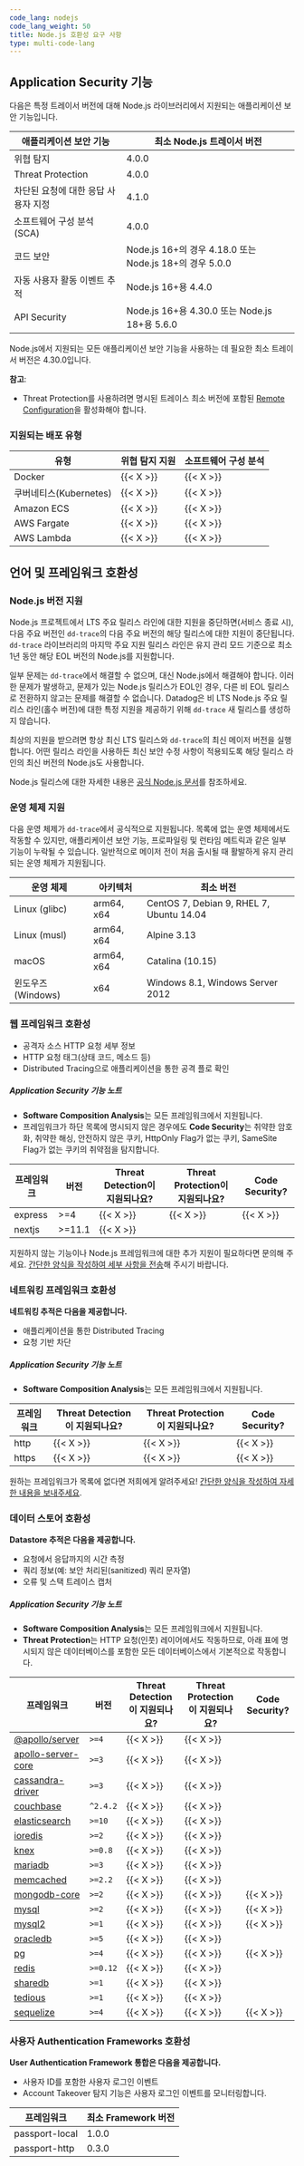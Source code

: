 ```yaml
---
code_lang: nodejs
code_lang_weight: 50
title: Node.js 호환성 요구 사항
type: multi-code-lang
---
```


## Application Security 기능

다음은 특정 트레이서 버전에 대해 Node.js 라이브러리에서 지원되는 애플리케이션 보안 기능입니다.

| 애플리케이션 보안 기능        | 최소 Node.js 트레이서 버전                     |
|----------------------------------------|----------------------------------------------------|
| 위협 탐지                       | 4.0.0                                              |
| Threat Protection                      | 4.0.0                                              |
| 차단된 요청에 대한 응답 사용자 지정 | 4.1.0                                              |
| 소프트웨어 구성 분석(SCA)    | 4.0.0                                              |
| 코드 보안                          | Node.js 16+의 경우 4.18.0 또는 Node.js 18+의 경우 5.0.0   |
| 자동 사용자 활동 이벤트 추적 | Node.js 16+용 4.4.0                              |
| API Security                           | Node.js 16+용 4.30.0 또는 Node.js 18+용 5.6.0   |

Node.js에서 지원되는 모든 애플리케이션 보안 기능을 사용하는 데 필요한 최소 트레이서 버전은 4.30.0입니다.


**참고**:
- Threat Protection를 사용하려면 명시된 트레이스 최소 버전에 포함된 [Remote Configuration][2]을 활성화해야 합니다.

### 지원되는 배포 유형
| 유형        | 위협 탐지 지원 | 소프트웨어 구성 분석 |
|-------------|--------------------------|-------------------------------|
| Docker      | {{< X >}}                | {{< X >}}                     |
| 쿠버네티스(Kubernetes)  | {{< X >}}                | {{< X >}}                     |
| Amazon ECS  | {{< X >}}                | {{< X >}}                     |
| AWS Fargate | {{< X >}}                | {{< X >}}                     |
| AWS Lambda  | {{< X >}}                | {{< X >}}                     |

## 언어 및 프레임워크 호환성

### Node.js 버전 지원

Node.js 프로젝트에서 LTS 주요 릴리스 라인에 대한 지원을 중단하면(서비스 종료 시), 다음 주요 버전인 `dd-trace`의 다음 주요 버전의 해당 릴리스에 대한 지원이 중단됩니다.
`dd-trace` 라이브러리의 마지막 주요 지원 릴리스 라인은 유지 관리 모드 기준으로 최소 1년 동안 해당 EOL 버전의 Node.js를 지원합니다.

일부 문제는 `dd-trace`에서 해결할 수 없으며, 대신 Node.js에서 해결해야 합니다. 이러한 문제가 발생하고, 문제가 있는 Node.js 릴리스가 EOL인 경우, 다른 비 EOL 릴리스로 전환하지 않고는 문제를 해결할 수 없습니다.
Datadog은 비 LTS Node.js 주요 릴리스 라인(홀수 버전)에 대한 특정 지원을 제공하기 위해 `dd-trace` 새 릴리스를 생성하지 않습니다.

최상의 지원을 받으려면 항상 최신 LTS 릴리스와 `dd-trace`의 최신 메이저 버전을 실행합니다. 어떤 릴리스 라인을 사용하든 최신 보안 수정 사항이 적용되도록 해당 릴리스 라인의 최신 버전의 Node.js도 사용합니다.

Node.js 릴리스에 대한 자세한 내용은 [공식 Node.js 문서][4]를 참조하세요.



### 운영 체제 지원

다음 운영 체제가 `dd-trace`에서 공식적으로 지원됩니다. 목록에 없는 운영 체제에서도 작동할 수 있지만, 애플리케이션 보안 기능, 프로파일링 및 런타임 메트릭과 같은 일부 기능이 누락될 수 있습니다. 일반적으로 메이저 전이 처음 출시될 때 활발하게 유지 관리되는 운영 체제가 지원됩니다.


| 운영 체제 | 아키텍처 | 최소 버전                         |
|------------------|---------------|------------------------------------------|
| Linux (glibc)    | arm64, x64    | CentOS 7, Debian 9, RHEL 7, Ubuntu 14.04 |
| Linux (musl)     | arm64, x64    | Alpine 3.13                              |
| macOS            | arm64, x64    | Catalina (10.15)                         |
| 윈도우즈(Windows)          | x64           | Windows 8.1, Windows Server 2012         |





### 웹 프레임워크 호환성

- 공격자 소스 HTTP 요청 세부 정보
- HTTP 요청 태그(상태 코드, 메소드 등)
- Distributed Tracing으로 애플리케이션을 통한 공격 플로 확인

##### Application Security 기능 노트
- **Software Composition Analysis**는 모든 프레임워크에서 지원됩니다.
- 프레임워크가 하단 목록에 명시되지 않은 경우에도 **Code Security**는 취약한 암호화, 취약한 해싱, 안전하지 않은 쿠키, HttpOnly Flag가 없는 쿠키, SameSite Flag가 없는 쿠키의 취약점을 탐지합니다.


| 프레임워크 | 버전 | Threat Detection이 지원되나요? | Threat Protection이 지원되나요? | Code Security? |
|-----------|----------|-----------------------------|------------------------------|----------------------------------------------------|
| express   | >=4      | {{< X >}}                   | {{< X >}}                    | {{< X >}}                                          |
| nextjs    | >=11.1   | {{< X >}}                   |                              |                                                    |





<div class="alert alert-info">지원하지 않는 기능이나 Node.js 프레임워크에 대한 추가 지원이 필요하다면 문의해 주세요. <a href="https://forms.gle/gHrxGQMEnAobukfn7">간단한 양식을 작성하여 세부 사항을 전송</a>해 주시기 바랍니다.</div>


### 네트워킹 프레임워크 호환성


**네트워킹 추적은 다음을 제공합니다.**

- 애플리케이션을 통한 Distributed Tracing
- 요청 기반 차단

##### Application Security 기능 노트
- **Software Composition Analysis**는 모든 프레임워크에서 지원됩니다.



| 프레임워크 | Threat Detection이 지원되나요? | Threat Protection이 지원되나요? | Code Security? |
|-----------|-----------------------------|------------------------------|----------------------------------------------------|
| http      | {{< X >}}                   | {{< X >}}                    | {{< X >}}                                          |
| https     | {{< X >}}                   | {{< X >}}                    | {{< X >}}                                          |


<div class="alert alert-info">원하는 프레임워크가 목록에 없다면 저희에게 알려주세요! <a href="https://forms.gle/gHrxGQMEnAobukfn7">간단한 양식을 작성하여 자세한 내용을 보내주세요</a>.</div>

### 데이터 스토어 호환성


**Datastore 추적은 다음을 제공합니다.**

- 요청에서 응답까지의 시간 측정
- 쿼리 정보(예: 보안 처리된(sanitized) 쿼리 문자열)
- 오류 및 스택 트레이스 캡처

##### Application Security 기능 노트
- **Software Composition Analysis**는 모든 프레임워크에서 지원됩니다.
- **Threat Protection**는 HTTP 요청(인풋) 레이어에서도 작동하므로, 아래 표에 명시되지 않은 데이터베이스를 포함한 모든 데이터베이스에서 기본적으로 작동합니다.


| 프레임워크                | 버전  | Threat Detection이 지원되나요? | Threat Protection이 지원되나요? | Code Security? |
|--------------------------|-----------|-----------------------------|------------------------------|----------------------------------------------------|
| [@apollo/server][43]     | `>=4`     | {{< X >}}                   | {{< X >}}                    |                                                    |
| [apollo-server-core][44] | `>=3`     | {{< X >}}                   | {{< X >}}                    |                                                    |
| [cassandra-driver][28]   | `>=3`     | {{< X >}}                   | {{< X >}}                    |                                                    |
| [couchbase][29]          | `^2.4.2`  | {{< X >}}                   | {{< X >}}                    |                                                    |
| [elasticsearch][30]      | `>=10`    | {{< X >}}                   | {{< X >}}                    |                                                    |
| [ioredis][31]            | `>=2`     | {{< X >}}                   | {{< X >}}                    |                                                    |
| [knex][32]               | `>=0.8`   | {{< X >}}                   | {{< X >}}                    |                                                    |
| [mariadb][5]             | `>=3`     | {{< X >}}                   | {{< X >}}                    |                                                    |
| [memcached][33]          | `>=2.2`   | {{< X >}}                   | {{< X >}}                    |                                                    |
| [mongodb-core][34]       | `>=2`     | {{< X >}}                   | {{< X >}}                    | {{< X >}}                                          |
| [mysql][35]              | `>=2`     | {{< X >}}                   | {{< X >}}                    | {{< X >}}                                          |
| [mysql2][36]             | `>=1`     | {{< X >}}                   | {{< X >}}                    | {{< X >}}                                          |
| [oracledb][37]           | `>=5`     | {{< X >}}                   | {{< X >}}                    |                                                    |
| [pg][38]                 | `>=4`     | {{< X >}}                   | {{< X >}}                    | {{< X >}}                                          |
| [redis][39]              | `>=0.12`  | {{< X >}}                   | {{< X >}}                    |                                                    |
| [sharedb][40]            | `>=1`     | {{< X >}}                   | {{< X >}}                    |                                                    |
| [tedious][41]            | `>=1`     | {{< X >}}                   | {{< X >}}                    |                                                    |
| [sequelize][42]          | `>=4`     | {{< X >}}                   | {{< X >}}                    | {{< X >}}                                          |


### 사용자 Authentication Frameworks 호환성

**User Authentication Framework 통합은 다음을 제공합니다.**

- 사용자 ID를 포함한 사용자 로그인 이벤트
- Account Takeover 탐지 기능은 사용자 로그인 이벤트를 모니터링합니다.

| 프레임워크       | 최소 Framework 버전 |
|-----------------|---------------------------|
| passport-local  | 1.0.0                     |
| passport-http   | 0.3.0                     |

[1]: /ko/tracing/trace_collection/compatibility/nodejs/
[2]: /ko/agent/remote_config/#enabling-remote-configuration
[4]: https://github.com/nodejs/release#release-schedule
[5]: https://github.com/mariadb-corporation/mariadb-connector-nodejs
[28]: https://github.com/datastax/nodejs-driver
[29]: https://github.com/couchbase/couchnode
[30]: https://github.com/elastic/elasticsearch-js
[31]: https://github.com/luin/ioredis
[32]: https://knexjs.org
[33]: https://github.com/3rd-Eden/memcached
[34]: http://mongodb.github.io/node-mongodb-native/core
[35]: https://github.com/mysqljs/mysql
[36]: https://github.com/sidorares/node-mysql2
[37]: https://oracle.github.io/node-oracledb/
[38]: https://node-postgres.com
[39]: https://github.com/NodeRedis/node_redis
[40]: https://share.github.io/sharedb/
[41]: http://tediousjs.github.io/tedious
[42]: https://github.com/sequelize/sequelize
[43]: https://github.com/apollographql/apollo-server
[44]: https://www.npmjs.com/package/apollo-server-core